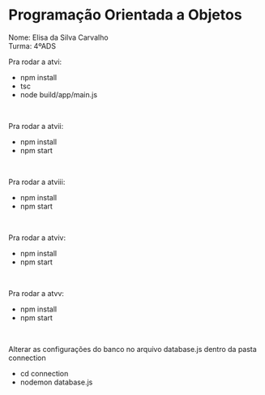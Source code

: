 # Programação Orientada a Objetos 

Nome: Elisa da Silva Carvalho
<br>
Turma: 4ºADS
<br>

Pra rodar a atvi: <br>
- npm install
- tsc
- node build/app/main.js
<br>

Pra rodar a atvii: <br>
- npm install
- npm start
<br>

Pra rodar a atviii:<br>
- npm install
- npm start
<br>

Pra rodar a atviv:<br>
- npm install
- npm start
<br>

Pra rodar a atvv:<br>
- npm install
- npm start 
<br>

Alterar as configurações do banco no arquivo database.js dentro da pasta connection<br>

- cd connection 
- nodemon database.js
